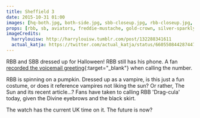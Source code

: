 ```yaml
---
title: Sheffield 3
date: 2015-10-31 01:00
images: [hq-both.jpg, both-side.jpg, sbb-closeup.jpg, rbb-closeup.jpg, rbb-front.jpg, green-sticker-closeup.jpg, hq-watch.jpg, hq-rbb.jpg, hq-sbb.jpg, hq-spun.jpg, blue-sad-sticker.jpg, hq-green-sticker.jpg, hq-blue-sticker.jpg, bracelet.jpg, hq-rbb-2.jpg, hq-sbb-2.png, pumpkin.png, bracelets.png, phone.png, blue-sticker.png, hq-closeup.jpg]
props: [rbb, sb, aviators, freddie-mustache, gold-crown, silver-sparkly-crown, jewelry-box-chair, divine-eyebrows, iphone, custom-label, watch, green-happy-sticker, heeled-black-boots, pumpkin, blue-sad-sticker, green-sad-sticker, vampire-costume, red-dress, fans-against-bullying, 1dfansgive, black-skirt]
imageCredits:
  harrylouisw: http://harrylouisw.tumblr.com/post/132288341611
  actual_katja: https://twitter.com/actual_katja/status/660550844287447040
---
```

RBB and SBB dressed up for Halloween! RBB still has his phone. A fan [recorded the voicemail greeting](http://pumpkinau.tumblr.com/post/132286749108){:target="_blank"} when calling the number.

RBB is spinning on a pumpkin. Dressed up as a vampire, is this just a fun costume, or does it reference vampires not liking the sun? Or rather, The Sun and its recent article...? Fans have taken to calling RBB 'Drag-cula' today, given the Divine eyebrows and the black skirt.

The watch has the current UK time on it. The future is now?
